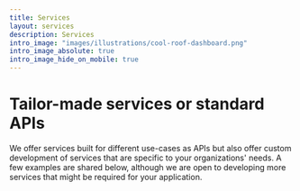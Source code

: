 ```yaml
---
title: Services
layout: services
description: Services
intro_image: "images/illustrations/cool-roof-dashboard.png"
intro_image_absolute: true
intro_image_hide_on_mobile: true
---
```


# Tailor-made services or standard APIs

We offer services built for different use-cases as APIs but also offer custom development of services that are specific to your organizations' needs. A few examples are shared below, although we are open to developing more services that might be required for your application.

